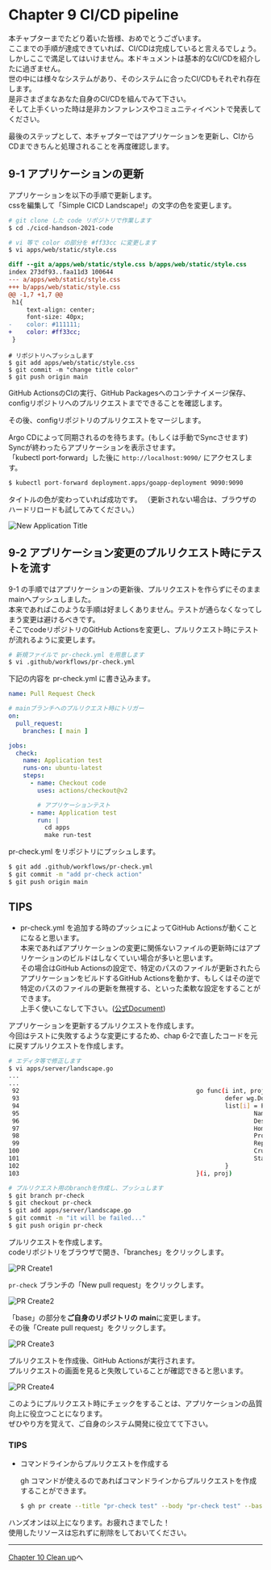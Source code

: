 # Chapter 9 CI/CD pipeline

本チャプターまでたどり着いた皆様、おめでとうございます。  
ここまでの手順が達成できていれば、CI/CDは完成していると言えるでしょう。  
しかしここで満足してはいけません。本ドキュメントは基本的なCI/CDを紹介したに過ぎません。  
世の中には様々なシステムがあり、そのシステムに合ったCI/CDもそれぞれ存在します。  
是非さまざまなあなた自身のCI/CDを組んでみて下さい。  
そして上手くいった時は是非カンファレンスやコミュニティイベントで発表してください。

最後のステップとして、本チャプターではアプリケーションを更新し、CIからCDまできちんと処理されることを再度確認します。

## 9-1 アプリケーションの更新

アプリケーションを以下の手順で更新します。  
cssを編集して「Simple CICD Landscape!」の文字の色を変更します。

```bash
# git clone した code リポジトリで作業します
$ cd ./cicd-handson-2021-code

# vi 等で color の部分を #ff33cc に変更します
$ vi apps/web/static/style.css
```

```diff
diff --git a/apps/web/static/style.css b/apps/web/static/style.css
index 273df93..faa11d3 100644
--- a/apps/web/static/style.css
+++ b/apps/web/static/style.css
@@ -1,7 +1,7 @@
 h1{
     text-align: center;
     font-size: 40px;
-    color: #111111;
+    color: #ff33cc;
 }
```

```git
# リポジトリへプッシュします
$ git add apps/web/static/style.css
$ git commit -m "change title color"
$ git push origin main
```

GitHub ActionsのCIの実行、GitHub Packagesへのコンテナイメージ保存、configリポジトリへのプルリクエストまでできることを確認します。

その後、configリポジトリのプルリクエストをマージします。

Argo CDによって同期されるのを待ちます。(もしくは手動でSyncさせます)  
Syncが終わったらアプリケーションを表示させます。  
「kubectl port-forward」した後に `http://localhost:9090/` にアクセスします。

```bash
$ kubectl port-forward deployment.apps/goapp-deployment 9090:9090
```

タイトルの色が変わっていれば成功です。
（更新されない場合は、ブラウザのハードリロードも試してみてください。）

![New Application Title](images/chapter9/chapter09-001.png)

## 9-2 アプリケーション変更のプルリクエスト時にテストを流す

9-1 の手順ではアプリケーションの更新後、プルリクエストを作らずにそのままmainへプッシュしました。  
本来であればこのような手順は好ましくありません。テストが通らなくなってしまう変更は避けるべきです。  
そこでcodeリポジトリのGitHub Actionsを変更し、プルリクエスト時にテストが流れるように変更します。

```bash
# 新規ファイルで pr-check.yml を用意します
$ vi .github/workflows/pr-check.yml
```

下記の内容を pr-check.yml に書き込みます。

```yaml
name: Pull Request Check

# mainブランチへのプルリクエスト時にトリガー
on:
  pull_request:
    branches: [ main ]

jobs:
  check:
    name: Application test
    runs-on: ubuntu-latest
    steps:
      - name: Checkout code
        uses: actions/checkout@v2

        # アプリケーションテスト
      - name: Application test
        run: |
          cd apps
          make run-test
```

pr-check.yml をリポジトリにプッシュします。

```bash
$ git add .github/workflows/pr-check.yml
$ git commit -m "add pr-check action"
$ git push origin main
```

## TIPS

- pr-check.yml を追加する時のプッシュによってGitHub Actionsが動くことになると思います。  
  本来であればアプリケーションの変更に関係ないファイルの更新時にはアプリケーションのビルドはしなくていい場合が多いと思います。  
  その場合はGitHub Actionsの設定で、特定のパスのファイルが更新されたらアプリケーションをビルドするGitHub Actionsを動かす、もしくはその逆で特定のパスのファイルの更新を無視する、といった柔軟な設定をすることができます。  
  上手く使いこなして下さい。([公式Document](https://docs.github.com/en/actions/reference/workflow-syntax-for-github-actions#onpushpull_requestpaths))

アプリケーションを更新するプルリクエストを作成します。  
今回はテストに失敗するような変更にするため、chap 6-2で直したコードを元に戻すプルリクエストを作成します。

```bash
# エディタ等で修正します
$ vi apps/server/landscape.go
...
...
 92                                                 go func(i int, proj SubItem) {
 93                                                         defer wg.Done()
 94                                                         list[i] = Project{
 95                                                                 Name:        proj.Name,
 96                                                                 Description: proj.Description,
 97                                                                 HomepageUrl: proj.HomepageUrl,
 98                                                                 Project:     getProject(proj.Project, proj.Crunchbase, ml),
 99                                                                 RepoUrl:     proj.RepoUrl,
100                                                                 Crunchbase:  proj.Twitter, #ここを Twitterに戻す
101                                                                 StarCount:   getStarCount(proj.RepoUrl),
102                                                         }
103                                                 }(i, proj)

# プルリクエスト用のbranchを作成し、プッシュします
$ git branch pr-check
$ git checkout pr-check
$ git add apps/server/landscape.go
$ git commit -m "it will be failed..."
$ git push origin pr-check
```

プルリクエストを作成します。  
codeリポジトリをブラウザで開き、「branches」をクリックします。

![PR Create1](images/chapter9/chapter09-002.png)

`pr-check` ブランチの「New pull request」をクリックします。

![PR Create2](images/chapter9/chapter09-003.png)

「base」の部分を**ご自身のリポジトリの main**に変更します。  
その後「Create pull request」をクリックします。

![PR Create3](images/chapter9/chapter09-004.png)

プルリクエストを作成後、GitHub Actionsが実行されます。  
プルリクエストの画面を見ると失敗していることが確認できると思います。

![PR Create4](images/chapter9/chapter09-005.png)

このようにプルリクエスト時にチェックをすることは、アプリケーションの品質向上に役立つことになります。  
ぜひやり方を覚えて、ご自身のシステム開発に役立てて下さい。

### TIPS

- コマンドラインからプルリクエストを作成する

  gh コマンドが使えるのであればコマンドラインからプルリクエストを作成することができます。  

   ```bash
   $ gh pr create --title "pr-check test" --body "pr-check test" --base main
   ```

ハンズオンは以上になります。お疲れさまでした！  
使用したリソースは忘れずに削除をしておいてください。  

---
[Chapter 10 Clean up](chapter10.md)へ
